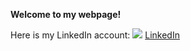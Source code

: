 **Welcome to my webpage!**

Here is my LinkedIn account:
![](https://upload.wikimedia.org/wikipedia/commons/c/ca/LinkedIn_logo_initials.png)
[LinkedIn]([https://www.researchgate.net/profile/Anastasiia-Mamaeva-2](https://www.linkedin.com/in/shiri-karagach-73b381138/))


